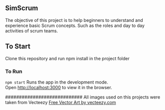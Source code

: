 ## SimScrum
The objective of this project is to help beginners to understand and experience basic Scrum concepts. 
Such as the roles and day to day activities of scrum teams.

## To Start
Clone this repository and run npm install in the project folder

### To Run
`npm start`
Runs the app in the development mode.<br>
Open [http://localhost:3000](http://localhost:3000) to view it in the browser.

############################
All images used on this projects were taken from Vecteezy
<a href="https://vecteezy.com">Free Vector Art by vecteezy.com</a> 
